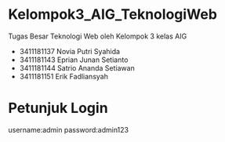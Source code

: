 # Kelompok3_AIG_TeknologiWeb
Tugas Besar Teknologi Web 
oleh Kelompok 3 kelas AIG
- 3411181137 Novia Putri Syahida
- 3411181143 Eprian Junan Setianto
- 3411181144 Satrio Ananda Setiawan
- 3411181151 Erik Fadliansyah

# Petunjuk Login
username:admin
password:admin123
